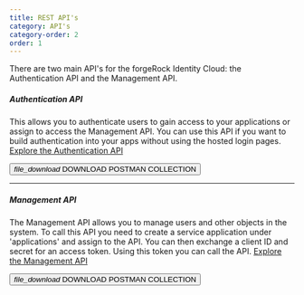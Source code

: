 ```yaml
---
title: REST API's
category: API's
category-order: 2
order: 1
---
```



There are two main API's for the forgeRock Identity Cloud: the Authentication API and the Management API. 

##### Authentication API
This allows you to authenticate users to gain access to your applications or assign to access the Management API. You can use this API if you want to build authentication into your apps without using the hosted login pages. 
[Explore the Authentication API](http://github.com)

<button type="button" class="btn btn-secondary"><i class="material-icons">file_download</i> DOWNLOAD POSTMAN COLLECTION</button>

---

##### Management API
The Management API allows you to manage users and other objects in the system. To call this API you need to create a service application under 'applications' and assign to the API. You can then exchange a client ID and secret for an access token. Using this token you can call the API.
[Explore the Management API](http://github.com)

<button type="button" class="btn btn-secondary"><i class="material-icons">file_download</i> DOWNLOAD POSTMAN COLLECTION</button>
